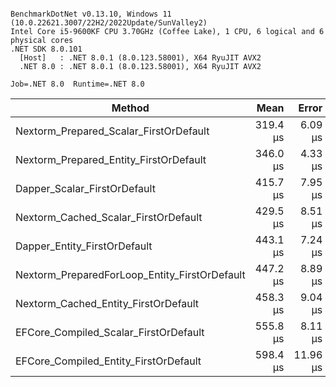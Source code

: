 ```

BenchmarkDotNet v0.13.10, Windows 11 (10.0.22621.3007/22H2/2022Update/SunValley2)
Intel Core i5-9600KF CPU 3.70GHz (Coffee Lake), 1 CPU, 6 logical and 6 physical cores
.NET SDK 8.0.101
  [Host]   : .NET 8.0.1 (8.0.123.58001), X64 RyuJIT AVX2
  .NET 8.0 : .NET 8.0.1 (8.0.123.58001), X64 RyuJIT AVX2

Job=.NET 8.0  Runtime=.NET 8.0  

```
| Method                                        | Mean     | Error    | StdDev   | Gen0    | Gen1   | Allocated |
|---------------------------------------------- |---------:|---------:|---------:|--------:|-------:|----------:|
| Nextorm_Prepared_Scalar_FirstOrDefault        | 319.4 μs |  6.09 μs |  5.70 μs |  2.4414 |      - |  13.24 KB |
| Nextorm_Prepared_Entity_FirstOrDefault        | 346.0 μs |  4.33 μs |  3.84 μs |  3.4180 |      - |  17.05 KB |
| Dapper_Scalar_FirstOrDefault                  | 415.7 μs |  7.95 μs |  7.44 μs |  3.4180 |      - |  16.95 KB |
| Nextorm_Cached_Scalar_FirstOrDefault          | 429.5 μs |  8.51 μs | 10.13 μs | 10.7422 |      - |  49.44 KB |
| Dapper_Entity_FirstOrDefault                  | 443.1 μs |  7.24 μs |  6.77 μs |  3.9063 |      - |  19.71 KB |
| Nextorm_PreparedForLoop_Entity_FirstOrDefault | 447.2 μs |  8.89 μs | 11.24 μs |  8.7891 |      - |  43.25 KB |
| Nextorm_Cached_Entity_FirstOrDefault          | 458.3 μs |  9.04 μs |  9.67 μs | 10.7422 |      - |  51.61 KB |
| EFCore_Compiled_Scalar_FirstOrDefault         | 555.8 μs |  8.11 μs |  7.58 μs | 11.7188 | 3.9063 |  54.34 KB |
| EFCore_Compiled_Entity_FirstOrDefault         | 598.4 μs | 11.96 μs | 11.75 μs | 11.7188 | 3.9063 |  57.34 KB |
